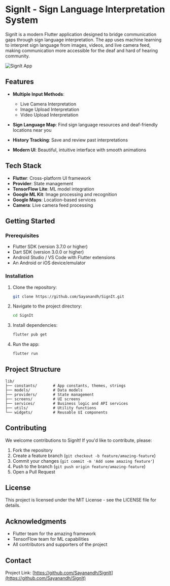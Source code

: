 # SignIt - Sign Language Interpretation System

SignIt is a modern Flutter application designed to bridge communication gaps through sign language interpretation. The app uses machine learning to interpret sign language from images, videos, and live camera feed, making communication more accessible for the deaf and hard of hearing community.

![SignIt App](https://via.placeholder.com/800x400?text=SignIt+App)

## Features

- **Multiple Input Methods**:
  - Live Camera Interpretation
  - Image Upload Interpretation
  - Video Upload Interpretation

- **Sign Language Map**: Find sign language resources and deaf-friendly locations near you

- **History Tracking**: Save and review past interpretations

- **Modern UI**: Beautiful, intuitive interface with smooth animations

## Tech Stack

- **Flutter**: Cross-platform UI framework
- **Provider**: State management
- **TensorFlow Lite**: ML model integration
- **Google ML Kit**: Image processing and recognition
- **Google Maps**: Location-based services
- **Camera**: Live camera feed processing

## Getting Started

### Prerequisites

- Flutter SDK (version 3.7.0 or higher)
- Dart SDK (version 3.0.0 or higher)
- Android Studio / VS Code with Flutter extensions
- An Android or iOS device/emulator

### Installation

1. Clone the repository:
   ```bash
   git clone https://github.com/Sayanandh/SignIt.git
   ```

2. Navigate to the project directory:
   ```bash
   cd SignIt
   ```

3. Install dependencies:
   ```bash
   flutter pub get
   ```

4. Run the app:
   ```bash
   flutter run
   ```

## Project Structure

```
lib/
├── constants/       # App constants, themes, strings
├── models/          # Data models
├── providers/       # State management
├── screens/         # UI screens
├── services/        # Business logic and API services
├── utils/           # Utility functions
└── widgets/         # Reusable UI components
```

## Contributing

We welcome contributions to SignIt! If you'd like to contribute, please:

1. Fork the repository
2. Create a feature branch (`git checkout -b feature/amazing-feature`)
3. Commit your changes (`git commit -m 'Add some amazing feature'`)
4. Push to the branch (`git push origin feature/amazing-feature`)
5. Open a Pull Request

## License

This project is licensed under the MIT License - see the LICENSE file for details.

## Acknowledgments

- Flutter team for the amazing framework
- TensorFlow team for ML capabilities
- All contributors and supporters of the project

## Contact

Project Link: [https://github.com/Sayanandh/SignIt](https://github.com/Sayanandh/SignIt)
